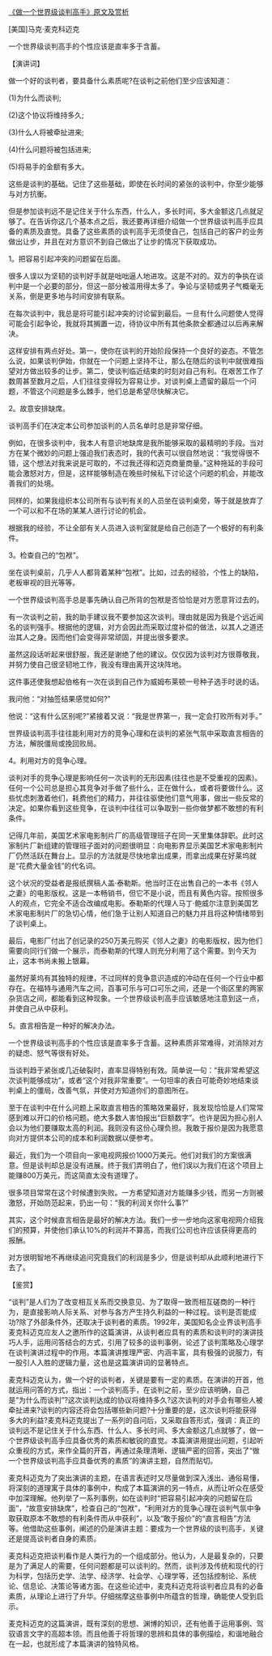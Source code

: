[《做一个世界级谈判高手》原文及赏析](https://www.vrrw.net/wx/14635.html)

[美国]马克·麦克科迈克

一个世界级谈判高手的个性应该是直率多于含蓄。

【演讲词】

做一个好的谈判者，要具备什么素质呢?在谈判之前他们至少应该知道：

(1)为什么而谈判;

(2)这个协议将维持多久;

(3)什么人将被牵扯进来;

(4)什么问题将被包括进来;

(5)将易手的金额有多大。

这些是谈判的基础。记住了这些基础，即使在长时间的紧张的谈判中，你至少能够与对方抗衡。

但是参加谈判远不是记住关于什么东西，什么人，多长时间，多大金额这几点就足够了。在告诉你这几个基本点之后，我还要再详细介绍做一个世界级谈判高手应具备的素质及直觉。具备了这些素质的谈判高手无须使自己，包括自己的客户的业务做出让步，并且在对方意识不到自己做出了让步的情况下获取成功。

1。把容易引起冲突的问题留在后面。

很多人误以为坚韧的谈判好手就是咄咄逼人地进攻。这是不对的。双方的争执在谈判中是一个必要的部分，但这一部分被滥用得太多了。争论与坚韧或男子气概毫无关系，倒是更多地与时间安排有联系。

在每次谈判中，我总是将可能引起冲突的讨论留到最后。一旦有什么问题使人觉得可能会引起争论，我就将其搁置一边，待协议中所有其他条款全都通过以后再来解决。

这样安排有两点好处。第一，使你在谈判的开始阶段保持一个良好的姿态。不管怎么说，如果谈判伊始，你就在一个问题上坚持不让，那么在随后的谈判中就很难指望对方做出较多的让步。第二，使谈判临近结束的时刻对自己有利。在艰苦工作了数周甚至数月之后，人们往往变得较为容易让步。对谈判桌上遗留的最后一个问题，不管这个问题是多么棘手，他们总是希望尽快解决它。

2。故意安排缺席。

谈判高手们在决定本公司参加谈判的人员名单时总是非常仔细。

例如，在很多谈判中，我本人有意识地缺席是我所能够采取的最精明的手段。当对方在某个微妙的问题上强迫我们表态时，我的代表可以很自然地说：“我觉得很不错，这个想法对我来说是可取的，不过我还得和迈克商量商量。”这种拖延的手段可能会激怒对方，但是，这样能够制造在晚些时候私下讨论这个问题的机会，并能改善我们的处境。

同样的，如果我组织本公司所有与谈判有关的人员坐在谈判桌旁，等于就是放弃了一个可以和不在场的某某人进行讨论的机会。

根据我的经验，不让全部有关人员进入谈判室就是给自己创造了一个极好的有利条件。

3。检查自己的“包袱”。

坐在谈判桌前，几乎人人都背着某种“包袱”。比如，过去的经验，个性上的缺陷，老板审视的目光等等。

一个世界级谈判高手总是事先确认自己所背的包袱是否恰恰是对方愿意背过去的。

有一次谈判之前，我的助手建议我不要参加这次谈判。理由就是因为我是个远近闻名的谈判强手。根据他的逻辑，对方会因此而采取过度补偿的做法，以其人之道还治其人之身。因而他们会变得非常顽固，并提出很多要求。

虽然这段话听起来很舒服，我还是谢绝了他的建议。仅仅因为谈判对方很尊敬我，并努力使自己很坚韧地工作，我没有理由离开这块阵地。

这件事还使我想起伯格有一次在谈到自己作为威姆布莱顿一号种子选手时说的话。

我问他：“对抽签结果感觉如何?”

他说：“这有什么区别呢?”紧接着又说：“我是世界第一，我一定会打败所有对手。”

世界级谈判高手往往能利用对方的竞争心理和在谈判的紧张气氛中采取直言相告的方法，解脱僵局或挽回败局。

4。利用对方的竞争心理。

谈判对手的竞争心理是影响任何一次谈判的无形因素(往往也是不受重视的因素)。任何一个公司总是担心其竞争对手做了些什么，正在做什么，或者将要做什么。这些忧虑刺激着他们，耗费他们的精力，并往往驱使他们意气用事，做出一些反常的决定。如果你看到这些竞争，在谈判中往往可以争取到一些你做梦都不敢想的有利条件。

记得几年前，美国艺术家电影制片厂的高级管理班子在同一天里集体辞职。此时这家制片厂新组建的管理班子面对的问题很明显：向电影界显示美国艺术家电影制片厂仍然活跃在舞台上。显示的方法就是尽快地拿出成果，而拿出成果在好莱坞就是“花费大量金钱”的代名词。

这个状况的受益者是报纸撰稿人盖·泰勒斯。他当时正在出售自己的一本书《邻人之妻》的电影版权。这是一本畅销书，但它不是小说，而且有黄色内容。按照很多人的观点，它完全不适合改编成电影。泰勒斯的代理人马丁·鲍威尔注意到美国艺术家电影制片厂的急切心情，他们急于让别人知道自己的魅力并且将这种情绪带到了谈判桌上。

最后，电影厂付出了创记录的250万美元购买《邻人之妻》的电影版权，因为他们需要向同行们做一个展示，而泰勒斯的代理人则充分利用了这个需要。到今天为止，这本书尚未搬上银幕。

虽然好莱坞有其独特的规律，不过同样的竞争意识造成的冲动在任何一个行业中都存在。在福特与通用汽车之间，百事可乐与可口可乐之间，还是一个街区里的两家杂货店之间，都能看到这种现象。一个世界级谈判高手应该敏感地注意到这一点，并使自己从中获利。



5。直言相告是一种好的解决办法。

一个世界级谈判高手的个性应该是直率多于含蓄。这种素质非常难得，对消除对方的疑虑、怒气等很有好处。

当谈判趋于紧张或几近破裂时，直率显得特别有效。简单说一句：“我非常希望这次谈判能够成功”，或者“这个对我非常重要”。一句坦率的表白可能奇妙地结束谈判桌上的僵局，改善气氛，并使对方知道你们的意图所在。

至于在谈判中在什么问题上采取直言相告的策略效果最好，我发现恰恰是人们常常感到难以开口的价格问题。绝大多数人害怕报出“巨额数字”。也许是因为担心别人会以为他们要赚取太高的利润。我则没有这份心理负担。我敢于报价是因为我愿意向对方提供本公司的成本和利润数据以便参考。

最近，我们为一个项目向一家电视网报价1000万美元。他们对我们的方案很满意。但是谈判却总是没有进展。终于我们弄明白了，他们误以为我们在这个项目上能赚800万美元，而这简直太没有道理了。

很多项目常常在这个时候遭到失败。一方希望知道对方能赚多少钱，而另一方则被激怒，开始防范起来，扔出一句：“我的利润关你什么事?”

其实，这个时候直言相告是最好的解决方法。我们一步一步地向这家电视网介绍我们的预算，并使他们承认10%的利润并不算高，而我们公司也许应该获得更高的报酬。

对方很明智地不再继续追问究竟我们的利润是多少，但是谈判却从此顺利地进行下去了。

【鉴赏】

“谈判”是人们为了改变相互关系而交换意见、为了取得一致而相互磋商的一种行为，是直接影响人际关系、对参与各方产生持久利益的一种过程。谈判是否能成功?除了外部条件外，还取决于谈判者的素质。1992年，美国知名企业界谈判高手麦克科迈克应友人之邀所作的这篇演讲，从谈判者应具有的素质和谈判时的演讲技巧人手，运用问答结合的方式，引用了较多的谈判事例，论述了谈判策略及心理学在谈判演讲过程中的作用。本篇演讲推理严密、内涵丰富，具有极强的说服力，有一股引人入胜的逻辑力量，这也是这篇演讲词的显著特点。

麦克科迈克认为，做一个好的谈判者，关键是要有一定的素质。在演讲的开首，他就运用问答的方式，指出：一个谈判高手，在谈判之前，至少应该明确，自己是“为什么而谈判”?这次谈判达成的协议将维持多久?这次谈判的对手会有哪些人被牵扯进来?谈判的内容还将会包括哪些新问题?十分重要的是，这次谈判将能获得多大的利益?麦克科迈克提出了一系列的自问后，又采取自答形式，强调：真正的谈判远不是记住关于什么东西、什么人、多长时间、多大金额这几点就够了，做一个世界级谈判高手应具备优秀的素质和敏锐的直觉。本篇演讲用提出问题，引起听众重视的方式，来作全篇的开首，再通过条理清晰、逻辑严密的回答，突出了“做一个世界级谈判高手应具备优秀的素质”的演讲主题，自然而贴切。

麦克科迈克为了突出演讲的主题，在语言表述时又尽量做到深入浅出、通俗易懂，将深刻的道理寓于具体的事例中，构成了本篇演讲的另一特点，从而让听众在感受中加深理解。他列举了一系列事例，如在谈判时“把容易引起冲突的问题留在后面”，“故意安排缺席”，检查自己的“包袱”，“利用对方的竞争心理在谈判气氛中争取获取原本不敢想的有利条件而从中获利”，以及“敢于报价”的“直言相告”方法等。他借助这些事例，阐述的仍是演讲主题：要成为一个世界级的谈判高手，关键还是提高谈判者自身的素质。

麦克科迈克把谈判看作是人类行为的一个组成部分。他认为，人是最复杂的，只要是为了满足人的需要，任何问题都是可以谈判的。然而，谈判涉及传统和现代的行为科学，包括历史学、法学、经济学、社会学、心理学等，还包括控制论、系统论、信息论、决策论等诸方面。在这些论述中，麦克科迈克将谈判者应具有的必备素质，从理论上进行了升华。仔细揣摩这些事例中所蕴含的哲理，确能使人受到启示。

麦克科迈克的这篇演讲，既有深刻的思想、渊博的知识，还有他善于运用事例、驾驭语言文字的高超本领。而且他善于将哲理的思辨和具体的事例描绘，和谐地融合在一起，也就形成了本篇演讲的独特风格。

